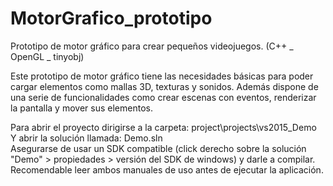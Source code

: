 # MotorGrafico_prototipo
Prototipo de motor gráfico para crear pequeños videojuegos. (C++ _ OpenGL _ tinyobj)    

Este prototipo de motor gráfico tiene las necesidades básicas para poder cargar elementos como mallas 3D, texturas y sonidos. Además dispone de una serie de funcionalidades como crear escenas con eventos, renderizar la pantalla y mover sus elementos.

Para abrir el proyecto dirigirse a la carpeta: project\projects\vs2015_Demo  
Y abrir la solución llamada: Demo.sln   
Asegurarse de usar un SDK compatible (click derecho sobre la solución "Demo" > propiedades > versión del SDK de windows) y darle a compilar.    
Recomendable leer ambos manuales de uso antes de ejecutar la aplicación.   

